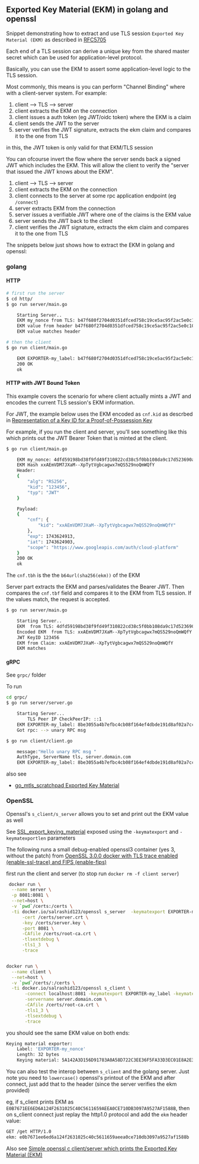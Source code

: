 ## Exported Key Material (EKM) in golang and openssl

Snippet demonstrating how to extract and use TLS session `Exported Key Material (EKM)` as described in [RFC5705](https://datatracker.ietf.org/doc/html/rfc5705)


Each end of a TLS session can derive a unique key from the shared master secret which can be used for application-level protocol.


Basically, you can use the EKM to assert some application-level logic to the TLS session.  

Most commonly, this means is you can perform "Channel Binding" where with a client-server system.  For example:

1. client --> TLS --> server
2. client extracts the EKM on the connection
3. client issues a auth token (eg JWT/oidc token) where the EKM is a claim
4. client sends the JWT to the server
5. server verifies the JWT signature, extracts the ekm claim and compares it to the one from TLS

in this, the JWT token is only valid for that EKM/TLS session

You can ofcourse invert the flow where the server sends back a signed JWT which includes the EKM.  This will allow the client to verify the "server that issued the JWT knows about the EKM".

1. client --> TLS --> server
2. client extracts the EKM on the connection
3. client connects to the server at some rpc application endpoint (eg `/connect`) 
4. server extracts EKM from the connection
5. server issues a verifiable JWT where one of the claims is the EKM value
6. server sends the JWT back to the  client
7. client verifies the JWT signature, extracts the ekm claim and compares it to the one from TLS


The snippets below just shows how to extract the EKM in golang and openssl:

### golang


#### HTTP

```bash
# first run the server
$ cd http/
$ go run server/main.go 

    Starting Server..
    EKM my_nonce from TLS: b47f680f2704d0351dfced758c19ce5ac95f2ac5e0c10575cb4e1b6bbfd69603
    EKM value from header b47f680f2704d0351dfced758c19ce5ac95f2ac5e0c10575cb4e1b6bbfd69603
    EKM value matches header

# then the client
$ go run client/main.go 

    EKM EXPORTER-my_label: b47f680f2704d0351dfced758c19ce5ac95f2ac5e0c10575cb4e1b6bbfd69603
    200 OK
    ok
```


#### HTTP with JWT Bound Token

This example covers the scenario for where client actually mints a JWT and encodes the current TLS session's EKM information.

For JWT, the example below uses the EKM encoded as `cnf.kid` as descrbed in [Representation of a Key ID for a Proof-of-Possession Key](https://datatracker.ietf.org/doc/html/rfc7800#section-3.4)


For example, if you run the client and server, you'll see something like this which prints out the JWT Bearer Token that is minted at the client.

```bash
$ go run client/main.go 

    EKM my_nonce: 4dfd59198bd38f9fd49f310822cd38c5f0bb108da9c17d523690abd37be9916b
    EKM Hash xxAEmVDM7JXaM--XpTytVgbcagwx7mQS529noQmWQfY
    Header:
    {
        "alg": "RS256",
        "kid": "123456",
        "typ": "JWT"
    }

    Payload:
    {
        "cnf": {
            "kid": "xxAEmVDM7JXaM--XpTytVgbcagwx7mQS529noQmWQfY"
        },
        "exp": 1743624913,
        "iat": 1743624903,
        "scope": "https://www.googleapis.com/auth/cloud-platform"
    }
    200 OK
    ok
```

The `cnf.tbh` is the the `b64url(sha256(ekm))` of the EKM


Server part extracts the EKM and parses/validates the Bearer JWT.  Then compares the `cnf.tbf` field and compares it to the EKM from TLS session.   If the values match, the request is accepted.

```bash
$ go run server/main.go 

    Starting Server..
    EKM  from TLS: 4dfd59198bd38f9fd49f310822cd38c5f0bb108da9c17d523690abd37be9916b
    Encoded EKM  from TLS: xxAEmVDM7JXaM--XpTytVgbcagwx7mQS529noQmWQfY
    JWT KeyID 123456
    EKM from Claim: xxAEmVDM7JXaM--XpTytVgbcagwx7mQS529noQmWQfY
    EKM matches

```

#### gRPC

See `grpc/` folder

To run

```bash
cd grpc/
$ go run server/server.go 

    Starting Server...
        TLS Peer IP CheckPeerIP: ::1
    EKM EXPORTER-my_label: 8be3055a4b7efbc4cb08f164ef4dbde191d8af02a7cc932b84490fa540bff0e4
    Got rpc: --> unary RPC msg 

$ go run client/client.go 

    message:"Hello unary RPC msg "
    AuthType, ServerName tls, server.domain.com
    EKM EXPORTER-my_label: 8be3055a4b7efbc4cb08f164ef4dbde191d8af02a7cc932b84490fa540bff0e4
```

also see

* [go_mtls_scratchpad Exported Key Material](https://github.com/salrashid123/go_mtls_scratchpad/tree/main#exported-key-material)


### OpenSSL

Openssl's `s_client/s_server` allows you to set and print out the EKM value as well

See [SSL_export_keying_material](https://www.openssl.org/docs/man1.1.1/man3/SSL_export_keying_material.html) exposed using the `-keymatexport` and `-keymatexportlen` parameters

The following runs a small debug-enabled openssl3 container (yes 3, without the patch) from [OpenSSL 3.0.0 docker with TLS trace enabled (enable-ssl-trace) and FIPS (enable-fips)](https://github.com/salrashid123/openssl_trace/tree/main)

first run the client and server (to stop run `docker rm -f client server`)

```bash
 docker run \
  --name server \
  -p 8081:8081 \
  --net=host \
  -v `pwd`/certs:/certs \
  -ti docker.io/salrashid123/openssl s_server  -keymatexport EXPORTER-my_label -keymatexportlen 32  \
      -cert /certs/server.crt \
      -key /certs/server.key \
      -port 8081 \
      -CAfile /certs/root-ca.crt \
      -tlsextdebug \
      -tls1_3  \
      -trace 


docker run \
  --name client \
  --net=host \
  -v `pwd`/certs/:/certs \
  -ti docker.io/salrashid123/openssl s_client \
       -connect localhost:8081 -keymatexport EXPORTER-my_label -keymatexportlen 32 \
       -servername server.domain.com \
       -CAfile /certs/root-ca.crt \
       -tls1_3 \
       -tlsextdebug \
       -trace
```

you should see the same EKM value on both ends:

```bash
Keying material exporter:
    Label: 'EXPORTER-my_nonce'
    Length: 32 bytes
    Keying material: 5A142A3D156D91783A0A58D722C3EE36F5FA33D3EC01E8A2E3C0491169FDA279
```


You can also test the interop between `s_client` and the golang server.  Just note you need to `lowercase()` openssl's printout of the EKM and after connect, just add that to the header (since the server verifies the ekm provided)

eg, if s_client prints EKM as `E0B7671EE6ED6A124F2631025C40C5611659AEEA0CE710DB3097A9527AF1588B`, then on s_client connect just replay the http1.0 protocol and add the `ekm` header value:


```bash
GET /get HTTP/1.0
ekm: e0b7671ee6ed6a124f2631025c40c5611659aeea0ce710db3097a9527af1588b
```

Also see [Simple openssl c client/server which prints the Exported Key Material (EKM)](https://gist.github.com/salrashid123/8524f3c622794f3efb9b07a0b8b07bad)
